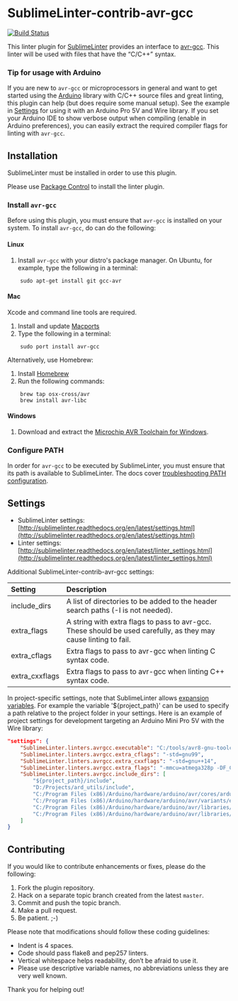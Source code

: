 SublimeLinter-contrib-avr-gcc
================================

[![Build Status](https://travis-ci.org/ChisholmKyle/SublimeLinter-contrib-avr-gcc.svg?branch=master)](https://travis-ci.org/ChisholmKyle/SublimeLinter-contrib-avr-gcc)

This linter plugin for [SublimeLinter](https://github.com/SublimeLinter/SublimeLinter) provides an interface to [avr-gcc](http://www.atmel.com/webdoc/AVRLibcReferenceManual/overview_1overview_gcc.html). This linter will be used with files that have the “C/C++” syntax.

### Tip for usage with Arduino

If you are new to `avr-gcc` or microprocessors in general and want to get started using the [Arduino](https://www.arduino.cc/) library with C/C++ source files and great linting, this plugin can help (but does require some manual setup). See the example in [Settings](#settings) for using it with an Arduino Pro 5V and Wire library. If you set your Arduino IDE to show verbose output when compiling (enable in Arduino preferences), you can easily extract the required compiler flags for linting with `avr-gcc`.

## Installation

SublimeLinter must be installed in order to use this plugin.

Please use [Package Control](https://packagecontrol.io) to install the linter plugin.

### Install `avr-gcc`

Before using this plugin, you must ensure that `avr-gcc` is installed on your system. To install `avr-gcc`, do can do the following:

#### Linux

1. Install `avr-gcc` with your distro's package manager. On Ubuntu, for example, type the following in a terminal:
```
    sudo apt-get install git gcc-avr
```

#### Mac

Xcode and command line tools are required.

1. Install and update [Macports](https://www.macports.org/)
2. Type the following in a terminal:
```
    sudo port install avr-gcc
```

Alternatively, use Homebrew:

1. Install [Homebrew](https://brew.sh/)
2. Run the following commands:
```
    brew tap osx-cross/avr
    brew install avr-libc
```

#### Windows

1. Download and extract the [Microchip AVR Toolchain for Windows](https://www.microchip.com/mplab/avr-support/avr-and-arm-toolchains-c-compilers).

### Configure PATH

In order for `avr-gcc` to be executed by SublimeLinter, you must ensure that its path is available to SublimeLinter. The docs cover [troubleshooting PATH configuration](http://sublimelinter.readthedocs.io/en/latest/troubleshooting.html#finding-a-linter-executable).

## Settings
- SublimeLinter settings: [http://sublimelinter.readthedocs.org/en/latest/settings.html](http://sublimelinter.readthedocs.org/en/latest/settings.html)
- Linter settings: [http://sublimelinter.readthedocs.org/en/latest/linter_settings.html](http://sublimelinter.readthedocs.org/en/latest/linter_settings.html)

Additional SublimeLinter-contrib-avr-gcc settings:

|Setting|Description|
|:------|:----------|
|include_dirs|A list of directories to be added to the header search paths (-I is not needed).|
|extra_flags|A string with extra flags to pass to avr-gcc. These should be used carefully, as they may cause linting to fail.|
|extra_cflags|Extra flags to pass to avr-gcc when linting C syntax code.|
|extra_cxxflags|Extra flags to pass to avr-gcc when linting C++ syntax code.|

In project-specific settings, note that SublimeLinter allows [expansion variables](http://sublimelinter.readthedocs.io/en/latest/settings.html#settings-expansion). For example the variable '${project_path}' can be used to specify a path relative to the project folder in your settings. Here is an example of project settings for development targeting an Arduino Mini Pro 5V with the Wire library:
```json
"settings": {
    "SublimeLinter.linters.avrgcc.executable": "C:/tools/avr8-gnu-toolchain-win32_x86/bin/avr-gcc.exe",
    "SublimeLinter.linters.avrgcc.extra_cflags": "-std=gnu99",
    "SublimeLinter.linters.avrgcc.extra_cxxflags": "-std=gnu++14",
    "SublimeLinter.linters.avrgcc.extra_flags": "-mmcu=atmega328p -DF_CPU=16000000L -DARDUINO_ARCH_AVR -DARDUINO_AVR_PRO",
    "SublimeLinter.linters.avrgcc.include_dirs": [
        "${project_path}/include",
        "D:/Projects/ard_utils/include",
        "C:/Program Files (x86)/Arduino/hardware/arduino/avr/cores/arduino",
        "C:/Program Files (x86)/Arduino/hardware/arduino/avr/variants/eightanaloginputs",
        "C:/Program Files (x86)/Arduino/hardware/arduino/avr/libraries/Wire/src",
        "C:/Program Files (x86)/Arduino/hardware/arduino/avr/libraries/Wire/src/utility"
    ]
}
```

## Contributing
If you would like to contribute enhancements or fixes, please do the following:

1. Fork the plugin repository.
1. Hack on a separate topic branch created from the latest `master`.
1. Commit and push the topic branch.
1. Make a pull request.
1. Be patient.  ;-)

Please note that modifications should follow these coding guidelines:

- Indent is 4 spaces.
- Code should pass flake8 and pep257 linters.
- Vertical whitespace helps readability, don’t be afraid to use it.
- Please use descriptive variable names, no abbreviations unless they are very well known.

Thank you for helping out!
